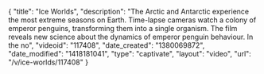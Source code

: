 {
    "title": "Ice Worlds",
    "description": "The Arctic and Antarctic experience the most extreme seasons on Earth. Time-lapse cameras watch a colony of emperor penguins, transforming them into a single organism. The film reveals new science about the dynamics of emperor penguin behaviour. In the no",
    "videoid": "117408",
    "date_created": "1380069872",
    "date_modified": "1418181041",
    "type": "captivate",
    "layout": "video",
    "url": "\/v\/ice-worlds\/117408"
}
